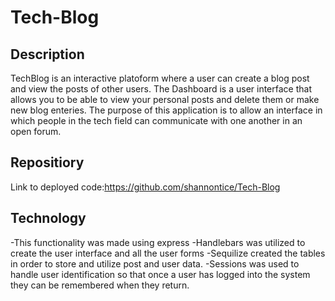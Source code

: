 # Tech-Blog

## Description
TechBlog is an interactive platoform where a user can create a blog post and view the posts of other users. The Dashboard is a user interface that allows you to be able to view your personal posts and delete them or make new blog enteries. The purpose of this application is to allow an interface in which people in the tech field can communicate with one another in an open forum.

## Repositiory 
Link to deployed code:https://github.com/shannontice/Tech-Blog

## Technology 
-This functionality was made using express
-Handlebars was utilized to create the user interface and all the user forms
-Sequilize created the tables in order to store and utilize post and user data.
-Sessions was used to handle user identification so that once a user has logged into the system they can be remembered when they return.

